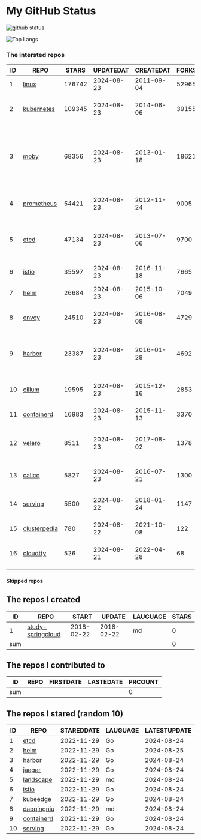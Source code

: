 # My GitHub Status

<img src="https://github-readme-stats-1.yihong0618.vercel.app/api?username=daoqingniu&show_icons=true&&&hide_title=true&count_private=true" alt="github status" />

![Top Langs](https://github-readme-stats-1.yihong0618.vercel.app/api/top-langs/?username=daoqingniu&layout=compact)

<!--START_SECTION:github_repos-->
### The intersted repos
| ID |                              REPO                               | STARS  | UPDATEDAT  | CREATEDAT  | FORKSCOUNT |                                                DESCRIPTIONS                                                |
|----|-----------------------------------------------------------------|--------|------------|------------|------------|------------------------------------------------------------------------------------------------------------|
|  1 | [linux](https://github.com/torvalds/linux)                      | 176742 | 2024-08-23 | 2011-09-04 |      52965 | Linux kernel source tree                                                                                   |
|  2 | [kubernetes](https://github.com/kubernetes/kubernetes)          | 109345 | 2024-08-23 | 2014-06-06 |      39155 | Production-Grade Container Scheduling and Management                                                       |
|  3 | [moby](https://github.com/moby/moby)                            |  68356 | 2024-08-23 | 2013-01-18 |      18621 | The Moby Project - a collaborative project for the container ecosystem to assemble container-based systems |
|  4 | [prometheus](https://github.com/prometheus/prometheus)          |  54421 | 2024-08-23 | 2012-11-24 |       9005 | The Prometheus monitoring system and time series database.                                                 |
|  5 | [etcd](https://github.com/etcd-io/etcd)                         |  47134 | 2024-08-23 | 2013-07-06 |       9700 | Distributed reliable key-value store for the most critical data of a distributed system                    |
|  6 | [istio](https://github.com/istio/istio)                         |  35597 | 2024-08-23 | 2016-11-18 |       7665 | Connect, secure, control, and observe services.                                                            |
|  7 | [helm](https://github.com/helm/helm)                            |  26684 | 2024-08-23 | 2015-10-06 |       7049 | The Kubernetes Package Manager                                                                             |
|  8 | [envoy](https://github.com/envoyproxy/envoy)                    |  24510 | 2024-08-23 | 2016-08-08 |       4729 | Cloud-native high-performance edge/middle/service proxy                                                    |
|  9 | [harbor](https://github.com/goharbor/harbor)                    |  23387 | 2024-08-23 | 2016-01-28 |       4692 | An open source trusted cloud native registry project that stores, signs, and scans content.                |
| 10 | [cilium](https://github.com/cilium/cilium)                      |  19595 | 2024-08-23 | 2015-12-16 |       2853 | eBPF-based Networking, Security, and Observability                                                         |
| 11 | [containerd](https://github.com/containerd/containerd)          |  16983 | 2024-08-23 | 2015-11-13 |       3370 | An open and reliable container runtime                                                                     |
| 12 | [velero](https://github.com/vmware-tanzu/velero)                |   8511 | 2024-08-23 | 2017-08-02 |       1378 | Backup and migrate Kubernetes applications and their persistent volumes                                    |
| 13 | [calico](https://github.com/projectcalico/calico)               |   5827 | 2024-08-23 | 2016-07-21 |       1300 | Cloud native networking and network security                                                               |
| 14 | [serving](https://github.com/knative/serving)                   |   5500 | 2024-08-22 | 2018-01-24 |       1147 | Kubernetes-based, scale-to-zero, request-driven compute                                                    |
| 15 | [clusterpedia](https://github.com/clusterpedia-io/clusterpedia) |    780 | 2024-08-22 | 2021-10-08 |        122 | The Encyclopedia of Kubernetes clusters                                                                    |
| 16 | [cloudtty](https://github.com/cloudtty/cloudtty)                |    526 | 2024-08-21 | 2022-04-28 |         68 | A Friendly Kubernetes CloudShell (Web Terminal) !                                                          |



#### Skipped repos
<!--END_SECTION:github_repos-->

<!--START_SECTION:my_github-->
## The repos I created
| ID  |                                 REPO                                 |   START    |   UPDATE   | LAUGUAGE | STARS |
|-----|----------------------------------------------------------------------|------------|------------|----------|-------|
|   1 | [study-springcloud](https://github.com/daoqingniu/study-springcloud) | 2018-02-22 | 2018-02-22 | md       |     0 |
| sum |                                                                      |            |            |          |     0 |

## The repos I contributed to
| ID  | REPO | FIRSTDATE | LASTEDATE | PRCOUNT |
|-----|------|-----------|-----------|---------|
| sum |      |           |           |       0 |

## The repos I stared (random 10)
| ID |                          REPO                          | STAREDDATE | LAUGUAGE | LATESTUPDATE |
|----|--------------------------------------------------------|------------|----------|--------------|
|  1 | [etcd](https://github.com/etcd-io/etcd)                | 2022-11-29 | Go       | 2024-08-24   |
|  2 | [helm](https://github.com/helm/helm)                   | 2022-11-29 | Go       | 2024-08-25   |
|  3 | [harbor](https://github.com/goharbor/harbor)           | 2022-11-29 | Go       | 2024-08-24   |
|  4 | [jaeger](https://github.com/jaegertracing/jaeger)      | 2022-11-29 | Go       | 2024-08-24   |
|  5 | [landscape](https://github.com/cncf/landscape)         | 2022-11-29 | md       | 2024-08-24   |
|  6 | [istio](https://github.com/istio/istio)                | 2022-11-29 | Go       | 2024-08-24   |
|  7 | [kubeedge](https://github.com/kubeedge/kubeedge)       | 2022-11-29 | Go       | 2024-08-24   |
|  8 | [daoqingniu](https://github.com/daoqingniu/daoqingniu) | 2022-11-29 | md       | 2024-08-24   |
|  9 | [containerd](https://github.com/containerd/containerd) | 2022-11-29 | Go       | 2024-08-24   |
| 10 | [serving](https://github.com/knative/serving)          | 2022-11-29 | Go       | 2024-08-24   |

<!--END_SECTION:my_github-->
